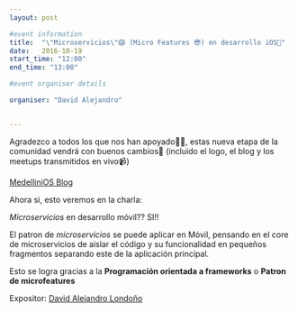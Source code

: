 ```yaml
---
layout: post

#event information
title:  "\"Microservicio­s\"😱 (Mi­cro Features 😎) en desarrollo iOS📱"
date:   2016-10-19
start_time: "12:00"
end_time: "13:00"

#event organiser details

organiser: "David Alejandro"


---
```

Agradezco a todos los que nos han apoyado🎉🎉, estas nueva etapa de la comunidad vendrá con buenos cambios🎁 (incluido el logo, el blog y los meetups transmitidos en vivo📹)

 [MedelliniOS Blog](https://medellinios.github.io)

Ahora si, esto veremos en la charla:



*Microservicios* en desarrollo móvil?? SI!!

El patron de *microservicios* se puede aplicar en Móvil, pensando en el core de microservicios de aislar el código y su funcionalidad en pequeños fragmentos separando este de la aplicación principal.

Esto se logra gracias a la **Programación orientada a frameworks** o **Patron de microfeatures**

Expositor: [David Alejandro Londoño](https://about.me/davidlondono)
